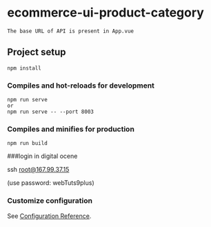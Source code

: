 # ecommerce-ui-product-category
```
The base URL of API is present in App.vue
```
## Project setup
```
npm install
```

### Compiles and hot-reloads for development
```
npm run serve
or
npm run serve -- --port 8003
```

### Compiles and minifies for production
```
npm run build
```

###login in digital ocene

ssh root@167.99.37.15

(use password: webTuts9plus)

### Customize configuration
See [Configuration Reference](https://cli.vuejs.org/config/).

